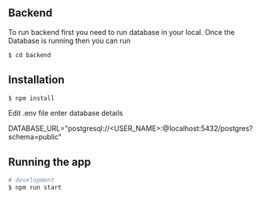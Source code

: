## Backend
To run backend first you need to run database in your local.
Once the Database is running then you can run

```bash
$ cd backend
```

## Installation

```bash
$ npm install
```


Edit .env file enter database details 

DATABASE_URL="postgresql://<USER_NAME>:<PASSWORD>@localhost:5432/postgres?schema=public"


## Running the app

```bash
# development
$ npm run start
```







